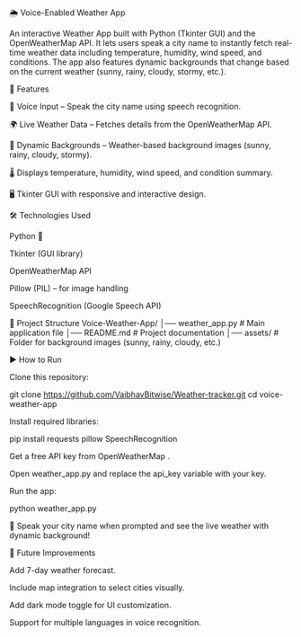 🌦️ Voice-Enabled Weather App

An interactive Weather App built with Python (Tkinter GUI) and the OpenWeatherMap API.
It lets users speak a city name to instantly fetch real-time weather data including temperature, humidity, wind speed, and conditions.
The app also features dynamic backgrounds that change based on the current weather (sunny, rainy, cloudy, stormy, etc.).

🚀 Features

🎤 Voice Input – Speak the city name using speech recognition.

🌍 Live Weather Data – Fetches details from the OpenWeatherMap API.

🎨 Dynamic Backgrounds – Weather-based background images (sunny, rainy, cloudy, stormy).

🌡️ Displays temperature, humidity, wind speed, and condition summary.

🖥️ Tkinter GUI with responsive and interactive design.

🛠️ Technologies Used

Python 🐍

Tkinter (GUI library)

OpenWeatherMap API

Pillow (PIL) – for image handling

SpeechRecognition (Google Speech API)

📂 Project Structure
Voice-Weather-App/
│── weather_app.py        # Main application file
│── README.md             # Project documentation
│── assets/               # Folder for background images (sunny, rainy, cloudy, etc.)

▶️ How to Run

Clone this repository:

git clone https://github.com/VaibhavBitwise/Weather-tracker.git
cd voice-weather-app


Install required libraries:

pip install requests pillow SpeechRecognition


Get a free API key from OpenWeatherMap
.

Open weather_app.py and replace the api_key variable with your key.

Run the app:

python weather_app.py


🎤 Speak your city name when prompted and see the live weather with dynamic background!

🌟 Future Improvements

Add 7-day weather forecast.

Include map integration to select cities visually.

Add dark mode toggle for UI customization.

Support for multiple languages in voice recognition.
